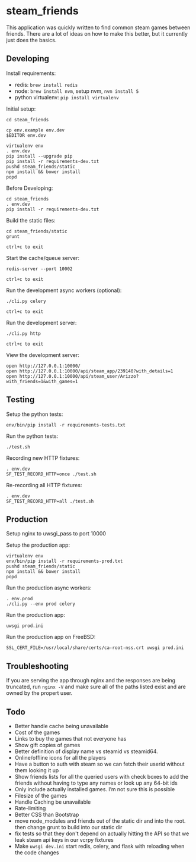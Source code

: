 steam_friends
=============

This application was quickly written to find common steam games between friends. There are a lot of ideas on how to make this better, but it currently just does the basics.


Developing
----------

Install requirements:

 * redis: `brew install redis`
 * node: `brew install nvm`, setup nvm, `nvm install 5`
 * python virtualenv: `pip install virtualenv`

Initial setup:

    cd steam_friends

    cp env.example env.dev
    $EDITOR env.dev

    virtualenv env
    . env.dev
    pip install --upgrade pip
    pip install -r requirements-dev.txt
    pushd steam_friends/static
    npm install && bower install
    popd

Before Developing:

    cd steam_friends
    . env.dev
    pip install -r requirements-dev.txt

Build the static files:

    cd steam_friends/static
    grunt

    ctrl+c to exit

Start the cache/queue server:

    redis-server --port 10002

    ctrl+c to exit

Run the development async workers (optional):

    ./cli.py celery

    ctrl+c to exit

Run the development server:

    ./cli.py http

    ctrl+c to exit

View the development server:

    open http://127.0.0.1:10000/
    open http://127.0.0.1:10000/api/steam_app/239140?with_details=1
    open http://127.0.0.1:10000/api/steam_user/Arizzo?with_friends=1&with_games=1


Testing
----------

Setup the python tests:

    env/bin/pip install -r requirements-tests.txt

Run the python tests:

    ./test.sh

Recording new HTTP fixtures:

    . env.dev
    SF_TEST_RECORD_HTTP=once ./test.sh

Re-recording all HTTP fixtures:

    . env.dev
    SF_TEST_RECORD_HTTP=all ./test.sh

Production
----------

Setup nginx to uwsgi_pass to port 10000

Setup the production app:

    virtualenv env
    env/bin/pip install -r requirements-prod.txt
    pushd steam_friends/static
    npm install && bower install
    popd

Run the production async workers:

    . env.prod
    ./cli.py --env prod celery

Run the production app:

    uwsgi prod.ini

Run the production app on FreeBSD:

    SSL_CERT_FILE=/usr/local/share/certs/ca-root-nss.crt uwsgi prod.ini


Troubleshooting
---------------

If you are serving the app through nginx and the responses are being truncated,
run `nginx -V` and make sure all of the paths listed exist and are owned by the
propert user.


Todo
----

* Better handle cache being unavailable
* Cost of the games
* Links to buy the games that not everyone has
* Show gift copies of games
* Better definition of display name vs steamid vs steamid64.
* Online/offline icons for all the players
* Have a button to auth with steam so we can fetch their userid without them looking it up
* Show friends lists for all the queried users with check boxes to add the friends without having to type any names or look up any 64-bit ids
* Only include actually installed games. I’m not sure this is possible
* Filesize of the games
* Handle Caching be unavailable
* Rate-limiting
* Better CSS than Bootstrap
* move node_modules and friends out of the static dir and into the root. then change grunt to build into our static dir
* fix tests so that they don't depend on actually hitting the API so that we leak steam api keys in our vcrpy fixtures
* Make `uwsgi dev.ini` start redis, celery, and flask with reloading when the code changes
